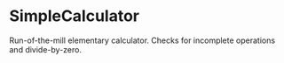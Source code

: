# SimpleCalculator
Run-of-the-mill elementary calculator. Checks for incomplete operations and divide-by-zero.
